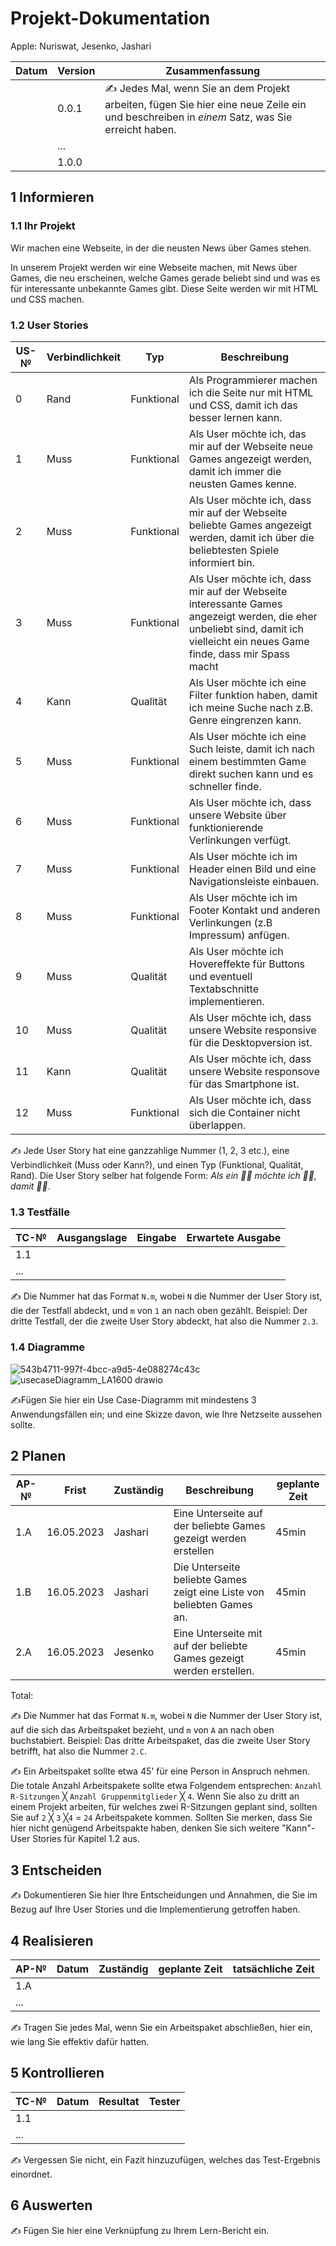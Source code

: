 
# Projekt-Dokumentation



Apple: Nuriswat, Jesenko, Jashari

| Datum | Version | Zusammenfassung                                              |
| ----- | ------- | ------------------------------------------------------------ |
|       | 0.0.1   | ✍️ Jedes Mal, wenn Sie an dem Projekt arbeiten, fügen Sie hier eine neue Zeile ein und beschreiben in *einem* Satz, was Sie erreicht haben. |
|       | ...     |                                                              |
|       | 1.0.0   |                                                              |

## 1 Informieren

### 1.1 Ihr Projekt

Wir machen eine Webseite, in der die neusten News über Games stehen.

In unserem Projekt werden wir eine Webseite machen, mit News über Games, die neu erscheinen, welche Games gerade beliebt sind und was es für interessante unbekannte Games gibt. Diese Seite werden wir mit HTML und CSS machen.

### 1.2 User Stories

| US-№ | Verbindlichkeit | Typ  | Beschreibung                       |
| ---- | --------------- | ---- | ---------------------------------- |
| 0    |Rand             |Funktional| Als Programmierer machen ich die Seite nur mit HTML und CSS, damit ich das besser lernen kann.|
| 1    |Muss             |Funktional|Als User möchte ich, das mir auf der Webseite neue Games angezeigt werden, damit ich immer die neusten Games kenne.|
| 2    |Muss             |Funktional|Als User möchte ich, dass mir auf der Webseite beliebte Games angezeigt werden, damit ich über die beliebtesten Spiele informiert bin.|
| 3    |Muss             |Funktional|Als User möchte ich, dass mir auf der Webseite interessante Games angezeigt werden, die eher unbeliebt sind, damit ich vielleicht ein neues Game finde, dass mir Spass macht|
| 4    |Kann             |Qualität|Als User möchte ich eine Filter funktion haben, damit ich meine Suche nach z.B. Genre eingrenzen kann.|
| 5    |Muss             |Funktional|Als User möchte ich eine Such leiste, damit ich nach einem bestimmten Game direkt suchen kann und es schneller finde.|
| 6    |Muss             |Funktional|Als User möchte ich, dass unsere Website über funktionierende Verlinkungen verfügt.||
| 7    |Muss             |Funktional|Als User möchte ich im Header einen Bild und eine Navigationsleiste einbauen.|
| 8    |Muss             |Funktional|Als User möchte ich im Footer Kontakt und anderen Verlinkungen (z.B Impressum) anfügen.|
| 9    |Muss             |Qualität|Als User möchte ich Hovereffekte für Buttons und eventuell Textabschnitte implementieren.|
| 10   |Muss             |Qualität|Als User möchte ich, dass unsere Website responsive für die Desktopversion ist.|
| 11   |Kann             |Qualität|Als User möchte ich, dass unsere Website responsove für das Smartphone ist.|
| 12   |Muss             |Funktional|Als User möchte ich, dass sich die Container nicht überlappen.|


✍️ Jede User Story hat eine ganzzahlige Nummer (1, 2, 3 etc.), eine Verbindlichkeit (Muss oder Kann?), und einen Typ (Funktional, Qualität, Rand). Die User Story selber hat folgende Form: *Als ein 🤷‍♂️ möchte ich 🤷‍♂️, damit 🤷‍♂️*.

### 1.3 Testfälle

| TC-№ | Ausgangslage | Eingabe | Erwartete Ausgabe |
| ---- | ------------ | ------- | ----------------- |
| 1.1  |              |         |                   |
| ...  |              |         |                   |

✍️ Die Nummer hat das Format `N.m`, wobei `N` die Nummer der User Story ist, die der Testfall abdeckt, und `m` von `1` an nach oben gezählt. Beispiel: Der dritte Testfall, der die zweite User Story abdeckt, hat also die Nummer `2.3`.

### 1.4 Diagramme
![543b4711-997f-4bcc-a9d5-4e088274c43c](https://user-images.githubusercontent.com/110892250/237024444-c7267a5b-140e-4ab0-b502-b86de9b3f6e5.jpg)
![usecaseDiagramm_LA1600 drawio](https://user-images.githubusercontent.com/110892637/237026835-1fbec158-235a-4edd-a142-d45273f59935.png)

✍️Fügen Sie hier ein Use Case-Diagramm mit mindestens 3 Anwendungsfällen ein; und eine Skizze davon, wie Ihre Netzseite aussehen sollte.

## 2 Planen

| AP-№ | Frist | Zuständig | Beschreibung | geplante Zeit |
| ---- | ----- | --------- | ------------ | ------------- |
| 1.A  |16.05.2023|Jashari|Eine Unterseite auf der beliebte Games gezeigt werden erstellen|45min|
| 1.B  |16.05.2023|Jashari|Die Unterseite beliebte Games zeigt eine Liste von beliebten Games an.|45min|
| 2.A  |16.05.2023|Jesenko|Eine Unterseite mit auf der beliebte Games gezeigt werden erstellen.|45min

Total: 

✍️ Die Nummer hat das Format `N.m`, wobei `N` die Nummer der User Story ist, auf die sich das Arbeitspaket bezieht, und `m` von `A` an nach oben buchstabiert. Beispiel: Das dritte Arbeitspaket, das die zweite User Story betrifft, hat also die Nummer `2.C`.

✍️ Ein Arbeitspaket sollte etwa 45' für eine Person in Anspruch nehmen. Die totale Anzahl Arbeitspakete sollte etwa Folgendem entsprechen: `Anzahl R-Sitzungen` ╳ `Anzahl Gruppenmitglieder` ╳ `4`. Wenn Sie also zu dritt an einem Projekt arbeiten, für welches zwei R-Sitzungen geplant sind, sollten Sie auf `2` ╳ `3` ╳`4` = `24` Arbeitspakete kommen. Sollten Sie merken, dass Sie hier nicht genügend Arbeitspakte haben, denken Sie sich weitere "Kann"-User Stories für Kapitel 1.2 aus.

## 3 Entscheiden

✍️ Dokumentieren Sie hier Ihre Entscheidungen und Annahmen, die Sie im Bezug auf Ihre User Stories und die Implementierung getroffen haben.

## 4 Realisieren

| AP-№ | Datum | Zuständig | geplante Zeit | tatsächliche Zeit |
| ---- | ----- | --------- | ------------- | ----------------- |
| 1.A  |       |           |               |                   |
| ...  |       |           |               |                   |

✍️ Tragen Sie jedes Mal, wenn Sie ein Arbeitspaket abschließen, hier ein, wie lang Sie effektiv dafür hatten.

## 5 Kontrollieren

| TC-№ | Datum | Resultat | Tester |
| ---- | ----- | -------- | ------ |
| 1.1  |       |          |        |
| ...  |       |          |        |

✍️ Vergessen Sie nicht, ein Fazit hinzuzufügen, welches das Test-Ergebnis einordnet.

## 6 Auswerten

✍️ Fügen Sie hier eine Verknüpfung zu Ihrem Lern-Bericht ein.
